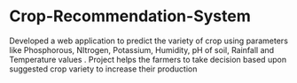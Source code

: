 # Crop-Recommendation-System
Developed a web application to predict the variety of crop using parameters like Phosphorous, NItrogen, Potassium, Humidity, pH of soil, Rainfall and Temperature values . Project helps the farmers to take decision based upon suggested crop variety to increase their production
